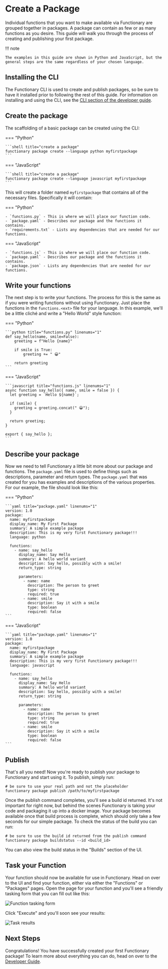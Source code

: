# Create a Package

Individual functions that you want to make available via Functionary are grouped
together in packages. A package can contain as few or as many functions as you
desire. This guide will walk you through the process of creating and publishing
your first package.

!!! note

    The examples in this guide are shown in Python and JavaScript, but the
    general steps are the same regardless of your chosen language.

## Installing the CLI

The Functionary CLI is used to create and publish packages, so be sure to have
it installed prior to following the rest of this guide. For information on
installing and using the CLI, see the
[CLI section of the developer guide](../developer_guide/cli.md).

## Create the package

The scaffolding of a basic package can be created using the CLI:

=== "Python"

    ```shell title="create a package"
    functionary package create --language python myfirstpackage
    ```

=== "JavaScript"

    ```shell title="create a package"
    functionary package create --language javascript myfirstpackage
    ```

This will create a folder named `myfirstpackage` that contains all of the
necessary files. Specifically it will contain:

=== "Python"

    - `functions.py` - This is where we will place our function code.
    - `package.yaml` - Describes our package and the functions it contains.
    - `requirements.txt` - Lists any dependencies that are needed for our functions.

=== "JavaScript"

    - `functions.js` - This is where we will place our function code.
    - `package.yaml` - Describes our package and the functions it contains.
    - `package.json` - Lists any dependencies that are needed for our functions.

## Write your functions

The next step is to write your functions. The process for this is the same as if
you were writing functions without using Functionary. Just place the functions
in the `functions.<ext>` file for your language. In this example, we'll be a
little cliché and write a "Hello World" style function:

=== "Python"

    ```python title="functions.py" linenums="1"
    def say_hello(name, smile=False):
        greeting = f"Hello {name}"

        if smile is True:
            greeting += " 😀"

        return greeting
    ```

=== "JavaScript"

    ```javascript title="functions.js" linenums="1"
    async function say_hello({ name, smile = false }) {
      let greeting = `Hello ${name}`;

      if (smile) {
        greeting = greeting.concat(" 😀");
      }

      return greeting;
    }

    export { say_hello };
    ```

## Describe your package

Now we need to tell Functionary a little bit more about our package and
functions. The `package.yaml` file is used to define things such as
descriptions, parameter and return types. The `package.yaml` that was created
for you has examples and descriptions of the various properties. For our
example, the file should look like this:

=== "Python"

    ```yaml title="package.yaml" linenums="1"
    version: 1.0
    package:
      name: myfirstpackage
      display_name: My First Package
      summary: A simple example package
      description: This is my very first Functionary package!!!
      language: python

      functions:
        - name: say_hello
          display_name: Say Hello
          summary: A hello world variant
          description: Say hello, possibly with a smile!
          return_type: string

          parameters:
            - name: name
              description: The person to greet
              type: string
              required: true
            - name: smile
              description: Say it with a smile
              type: boolean
              required: false
    ```

=== "JavaScript"

    ```yaml title="package.yaml" linenums="1"
    version: 1.0
    package:
      name: myfirstpackage
      display_name: My First Package
      summary: A simple example package
      description: This is my very first Functionary package!!!
      language: javascript

      functions:
        - name: say_hello
          display_name: Say Hello
          summary: A hello world variant
          description: Say hello, possibly with a smile!
          return_type: string

          parameters:
            - name: name
              description: The person to greet
              type: string
              required: true
            - name: smile
              description: Say it with a smile
              type: boolean
              required: false
    ```

## Publish

That's all you need! Now you're ready to publish your package to Functionary and
start using it. To publish, simply run:

```shell title="publish a package"
# be sure to use your real path and not the placeholder
functionary package publish /path/to/myfirstpackage
```

Once the publish command completes, you'll see a build id returned. It's not
important for right now, but behind the scenes Functionary is taking your code
and packaging it up into a docker image. Your package becomes available once
that build process is complete, which should only take a few seconds for our
simple package. To check the status of the build you can run:

```shell title="check build status"
# be sure to use the build id returned from the publish command
functionary package buildstatus --id <build_id>
```

You can also view the build status in the "Builds" section of the UI.

## Task your Function

Your function should now be available for use in Functionary. Head on over to
the UI and find your function, either via either the "Functions" or "Packages"
pages. Open the page for your function and you'll see a friendly tasking form
that you can fill out like this:

![Function tasking form](../assets/images/myfirstpackage_function.png)

Click "Execute" and you'll soon see your results:

![Task results](../assets/images/myfirstpackage_result.png)

## Next Steps

Congratulations! You have successfully created your first Functionary package!
To learn more about everything you can do, head on over to the
[Developer Guide](../developer_guide/introduction.md).
